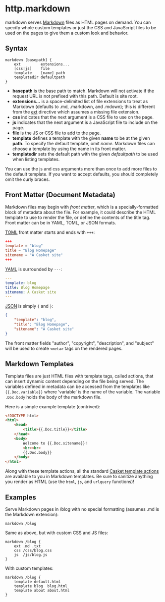 # http.markdown

markdown serves [Markdown](http://daringfireball.net/projects/markdown/) files as HTML pages on demand. You can specify
whole custom templates or just the CSS and JavaScript files to be used on the pages to give them a custom look and
behavior.

## Syntax

``` casketfile
markdown [basepath] {
    ext         extensions...
    [css|js]    file
    template    [name] path
    templatedir defaultpath
}
```

-   **basepath** is the base path to match. Markdown will not activate if the request URL is not prefixed with this
    path. Default is site root.
-   **extensions...** is a space-delimited list of file extensions to treat as Markdown (defaults to .md, .markdown, and
    .mdown); this is different from the [ext](/ext) directive which assumes a missing file extension.
-   **css** indicates that the next argument is a CSS file to use on the page.
-   **js** indicates that the next argument is a JavaScript file to include on the page.
-   **file** is the JS or CSS file to add to the page.
-   **template** defines a template with the given **name** to be at the given **path**. To specify the default
    template, omit *name*. Markdown files can choose a template by using the name in its front matter.
-   **templatedir** sets the default path with the given *defaultpath* to be used when listing templates.

You can use the js and css arguments more than once to add more files to the default template. If you want to accept
defaults, you should completely omit the curly braces.

## Front Matter (Document Metadata)

Markdown files may begin with *front matter*, which is a specially-formatted block of metadata about the file. For
example, it could describe the HTML template to use to render the file, or define the contents of the title tag. Front
matter can be in YAML, TOML, or JSON formats.

[TOML](https://github.com/toml-lang/toml) front matter starts and ends with `+++`:

``` toml
+++
template = "blog"
title = "Blog Homepage"
sitename = "A Casket site"
+++
```

[YAML](http://yaml.org/) is surrounded by `---`:

``` yaml
---
template: blog
title: Blog Homepage
sitename: A Casket site
---
```

[JSON](http://json.org) is simply `{` and `}`:

``` json
{
    "template": "blog",
    "title": "Blog Homepage",
    "sitename": "A Casket site"
}
```

The front matter fields "author", "copyright", "description", and "subject" will be used to create `<meta>` tags on the
rendered pages.

## Markdown Templates

Template files are just HTML files with template tags, called actions, that can insert dynamic content depending on the
file being served. The variables defined in metadata can be accessed from the templates like 
<code v-pre>{{.Doc.variable}}</code> where 'variable' is the name of the variable. The variable `.Doc.body` holds the 
body of the markdown file.

Here is a simple example template (contrived):

``` html
<!DOCTYPE html>
<html>
    <head>
        <title>{{.Doc.title}}</title>
    </head>
    <body>
        Welcome to {{.Doc.sitename}}!
        <br><br>
        {{.Doc.body}}
    </body>
</html>
```

Along with these template actions, all the standard [Casket template actions](/template-actions) are available to you in
Markdown templates. Be sure to sanitize anything you render as HTML (use the `html`, `js`, and `urlquery` functions)!

## Examples

Serve Markdown pages in /blog with no special formatting (assumes .md is the Markdown extension):

``` casketfile
markdown /blog
```

Same as above, but with custom CSS and JS files:

``` casketfile
markdown /blog {
    ext .md .txt
    css /css/blog.css
    js  /js/blog.js
}
```

With custom templates:

``` casketfile
markdown /blog {
    template default.html
    template blog  blog.html
    template about about.html
}
```
